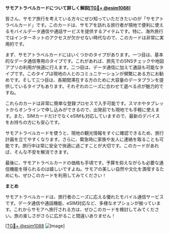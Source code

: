 **サモアトラベルカードについて詳しく解説[[TG💪+ @esim1088](https://t.me/s/esim1088)]**

皆さん、サモア旅行を考えている方々にぜひ知っていただきたいのが「サモアトラベルカード」です。このカードは、サモアを訪れる旅行者が現地で便利に使えるモバイルデータ通信や通話サービスを提供するアイテムです。特に、海外旅行ではインターネットのアクセスが欠かせない時代なので、このカードは非常に実用的です。

まず、サモアトラベルカードにはいくつかのタイプがあります。一つ目は、基本的なデータ通信専用のタイプです。これがあれば、旅先でのSNSチェックや地図アプリの利用が快適に行えます。二つ目は、データ通信に加えて通話も可能なタイプです。このタイプは現地の人とのコミュニケーションが頻繁にある方にお勧めです。そして三つ目は、長期間滞在する方のために大容量のデータプランを提供しているタイプもあります。それぞれのニーズに合わせて選べる点が魅力的ですね。

これらのカードは非常に簡単な登録プロセスで入手可能です。スマホやタブレットからオンラインで申し込みができるので、出発前でも現地でも手軽に使えます。また、SIMカードだけでなくeSIMも対応していますので、最新のデバイスをお持ちの方にも安心です。

サモアトラベルカードを使うと、現地の観光情報をすぐに確認できるため、旅行計画を立てやすくなります。さらに、緊急時に家族や友人に連絡を取ることも可能です。旅行中は常に安全で快適に過ごすことが大切です。このカードがあれば、そんな不安を解消できます。

最後に、サモアトラベルカードの価格も手頃です。予算を抑えながらも必要な通信機能を得られるのは嬉しいですよね。サモアの美しい自然や文化を満喫するためにも、ぜひこのカードを利用してみてください！

**まとめ**

サモアトラベルカードは、旅行者のニーズに応える優れたモバイル通信サービスです。データ通信や通話機能、eSIM対応など、多様なオプションが揃っています。これからサモアへ旅行される方は、ぜひこのカードを検討してみてください。旅の楽しさがさらに広がること間違いありません！

[[TG💪+ @esim1088](https://t.me/s/esim1088) ![Image](https://i.postimg.cc/Y0z9fWf4/image.png)]